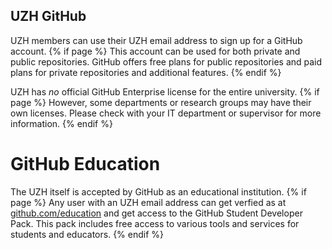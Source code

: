 ## UZH GitHub
UZH members can use their UZH email address to sign up for a GitHub account. 
{% if page %}
This account can be used for both private and public repositories. 
GitHub offers free plans for public repositories and paid plans for private repositories and additional features. 
{% endif %}

UZH has *no* official GitHub Enterprise license for the entire university. 
{% if page %}
However, some departments or research groups may have their own licenses. 
Please check with your IT department or supervisor for more information.
{% endif %}

# GitHub Education
The UZH itself is accepted by GitHub as an educational institution. 
{% if page %}
Any user with an UZH email address can get verfied as at [github.com/education](https://github.com/education) and get access to the GitHub Student Developer Pack. 
This pack includes free access to various tools and services for students and educators.
{% endif %}
